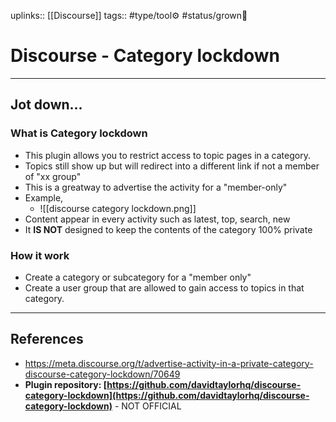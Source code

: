 uplinks:: [[Discourse]]
tags:: #type/tool⚙️ #status/grown🌳 

# Discourse - Category lockdown
---
## Jot down...
### What is Category lockdown
- This plugin allows you to restrict access to topic pages in a category.
- Topics still show up but will redirect into a different link if not a member of "xx group"
- This is a greatway to advertise the activity for a "member-only"
- Example,
	- ![[discourse category lockdown.png]]
- Content appear in every activity such as latest, top, search, new
- It **IS NOT** designed to keep the contents of the category 100% private
### How it work
- Create a category or subcategory for a "member only"
- Create a user group that are allowed to gain access to topics in that category.

---
## References
- https://meta.discourse.org/t/advertise-activity-in-a-private-category-discourse-category-lockdown/70649
- **Plugin repository: [https://github.com/davidtaylorhq/discourse-category-lockdown](https://github.com/davidtaylorhq/discourse-category-lockdown)** - NOT OFFICIAL
